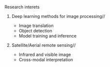 
Research interets

1. Deep learning methods for image processing//
   * Image translation
   * Object detection
   * Model training and inference 

2. Satellite/Aerial remote sensing//
   *  Infrared and visible image
   *  Cross-modal interpretation
